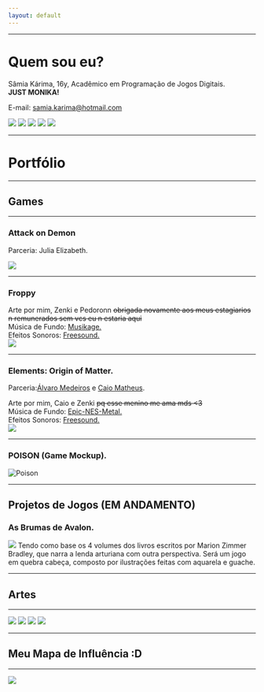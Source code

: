 ```yaml
---
layout: default
---
```

* * *
# Quem sou eu?  
Sâmia Kárima, 16y, Acadêmico em Programação de Jogos Digitais.  
**JUST MONIKA!** 

E-mail: samia.karima@hotmail.com  

[![](facebook.png)](https://www.facebook.com/pqpsamia)
[![](twitter.png)](https://twitter.com/pqpsamia)
[![](steam.png)](http://steamcommunity.com/id/pqpsamia)
[![](instagram.png)](https://www.instagram.com/pqpsamina)
[![](pinterest.png)](https://br.pinterest.com/samiakarima10)  


* * *
# Portfólio

* * *
## Games
* * *
### Attack on Demon

Parceria: Julia Elizabeth.

[![](Attack.png)](https://samiakarima.github.io/AttackonDemon/)  
* * *
### Froppy

Arte por mim, Zenki e Pedoronn ~~obrigada novamente aos meus estagiarios n remunerados sem vcs eu n estaria aqui~~  
Música de Fundo: [Musikage.](https://www.youtube.com/channel/UCsej4tgCoXDgVH3J7M3NMgw)  
Efeitos Sonoros: [Freesound.](https://freesound.org/)  
[![](Froppy.png)](https://samiakarima.github.io/Froppy/)  
* * *
### Elements: Origin of Matter.

Parceria:[Álvaro Medeiros](AlvaroMD2016.github.io) e [Caio Matheus](caioms.github.io).  

Arte por mim, Caio e Zenki ~~pq esse menino me ama mds <3~~  
Música de Fundo: [Epic-NES-Metal.](https://www.youtube.com/channel/UCQQpJntKgPEyMhsNFQrJQXg)   
Efeitos Sonoros: [Freesound.](https://freesound.org/)    
[![](Elements.png)](https://alvaromd2016.github.io/Elements/)  

* * *
### POISON (Game Mockup).

![Poison](poison.gif)

* * *
## Projetos de Jogos (EM ANDAMENTO)

### As Brumas de Avalon.

![](Avalon.png)
Tendo como base os 4 volumes dos livros escritos por Marion Zimmer Bradley, que narra a lenda arturiana com outra perspectiva.
Será um jogo em quebra cabeça, composto por ilustrações feitas com aquarela e guache.

* * *
## Artes
* * *
![](mikan.png)
![](chiaki.png)
![](sad.png)
![](yurii.png)

* * *
## Meu Mapa de Influência :D
* * *
![](influence.png)
